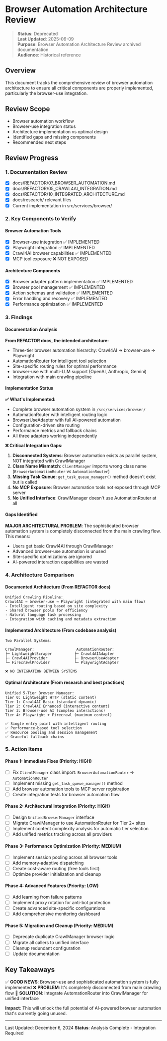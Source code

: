 # Browser Automation Architecture Review

> **Status**: Deprecated  
> **Last Updated**: 2025-06-09  
> **Purpose**: Browser Automation Architecture Review archived documentation  
> **Audience**: Historical reference

## Overview
This document tracks the comprehensive review of browser automation architecture to ensure all critical components are properly implemented, particularly the browser-use integration.

## Review Scope
- Browser automation workflow
- Browser-use integration status
- Architecture implementation vs optimal design
- Identified gaps and missing components
- Recommended next steps

## Review Progress

### 1. Documentation Review
- [x] docs/REFACTOR/07_BROWSER_AUTOMATION.md
- [x] docs/REFACTOR/05_CRAWL4AI_INTEGRATION.md
- [x] docs/REFACTOR/10_INTEGRATED_ARCHITECTURE.md
- [x] docs/research/ relevant files
- [x] Current implementation in src/services/browser/

### 2. Key Components to Verify

#### Browser Automation Tools
- [x] Browser-use integration ✅ IMPLEMENTED
- [x] Playwright integration ✅ IMPLEMENTED
- [x] Crawl4AI browser capabilities ✅ IMPLEMENTED  
- [x] MCP tool exposure ❌ NOT EXPOSED

#### Architecture Components
- [x] Browser adapter pattern implementation ✅ IMPLEMENTED
- [x] Browser pool management ✅ IMPLEMENTED
- [x] Action schemas and validation ✅ IMPLEMENTED
- [x] Error handling and recovery ✅ IMPLEMENTED
- [x] Performance optimization ✅ IMPLEMENTED

### 3. Findings

#### Documentation Analysis

**From REFACTOR docs, the intended architecture:**
- Three-tier browser automation hierarchy: Crawl4AI → browser-use → Playwright
- AutomationRouter for intelligent tool selection
- Site-specific routing rules for optimal performance
- browser-use with multi-LLM support (OpenAI, Anthropic, Gemini)
- Integration with main crawling pipeline

#### Implementation Status

**✅ What's Implemented:**
- Complete browser automation system in `/src/services/browser/`
- AutomationRouter with intelligent routing logic
- BrowserUseAdapter with full AI-powered automation
- Configuration-driven site routing
- Performance metrics and fallback chains
- All three adapters working independently

**❌ Critical Integration Gaps:**

1. **Disconnected Systems**: Browser automation exists as parallel system, NOT integrated with CrawlManager
2. **Class Name Mismatch**: `ClientManager` imports wrong class name (`BrowserAutomationRouter` vs `AutomationRouter`)
3. **Missing Task Queue**: `get_task_queue_manager()` method doesn't exist but is called
4. **No MCP Exposure**: Browser automation tools not exposed through MCP server
5. **No Unified Interface**: CrawlManager doesn't use AutomationRouter at all

#### Gaps Identified

**MAJOR ARCHITECTURAL PROBLEM**: The sophisticated browser automation system is completely disconnected from the main crawling flow. This means:

- Users get basic Crawl4AI through CrawlManager 
- Advanced browser-use automation is unused
- Site-specific optimizations are ignored
- AI-powered interaction capabilities are wasted

### 4. Architecture Comparison

#### Documented Architecture (From REFACTOR docs)
```
Unified Crawling Pipeline:
Crawl4AI → browser-use → Playwright (integrated with main flow)
- Intelligent routing based on site complexity
- Shared browser pools for efficiency  
- Natural language task processing
- Integration with caching and metadata extraction
```

#### Implemented Architecture (From codebase analysis)
```
Two Parallel Systems:

CrawlManager:                   AutomationRouter:
├─ LightweightScraper          ├─ Crawl4AIAdapter
├─ Crawl4AIProvider            ├─ BrowserUseAdapter  
└─ FirecrawlProvider           └─ PlaywrightAdapter

❌ NO INTEGRATION BETWEEN SYSTEMS
```

#### Optimal Architecture (From research and best practices)
```
Unified 5-Tier Browser Manager:
Tier 0: Lightweight HTTP (static content)
Tier 1: Crawl4AI Basic (standard dynamic)
Tier 2: Crawl4AI Enhanced (interactive content)
Tier 3: Browser-use AI (complex interactions)
Tier 4: Playwright + Firecrawl (maximum control)

✅ Single entry point with intelligent routing
✅ Performance-based tool selection
✅ Resource pooling and session management
✅ Graceful fallback chains
```

### 5. Action Items

#### Phase 1: Immediate Fixes (Priority: HIGH)
- [ ] Fix `ClientManager` class import: `BrowserAutomationRouter` → `AutomationRouter`
- [ ] Implement missing `get_task_queue_manager()` method
- [ ] Add browser automation tools to MCP server registration
- [ ] Create integration tests for browser automation flow

#### Phase 2: Architectural Integration (Priority: HIGH)
- [ ] Design `UnifiedBrowserManager` interface
- [ ] Migrate CrawlManager to use AutomationRouter for Tier 2+ sites
- [ ] Implement content complexity analysis for automatic tier selection
- [ ] Add unified metrics tracking across all providers

#### Phase 3: Performance Optimization (Priority: MEDIUM)
- [ ] Implement session pooling across all browser tools
- [ ] Add memory-adaptive dispatching 
- [ ] Create cost-aware routing (free tools first)
- [ ] Optimize provider initialization and cleanup

#### Phase 4: Advanced Features (Priority: LOW)
- [ ] Add learning from failure patterns
- [ ] Implement proxy rotation for anti-bot protection
- [ ] Create advanced site-specific configurations
- [ ] Add comprehensive monitoring dashboard

#### Phase 5: Migration and Cleanup (Priority: MEDIUM)
- [ ] Deprecate duplicate CrawlManager browser logic
- [ ] Migrate all callers to unified interface
- [ ] Cleanup redundant configuration
- [ ] Update documentation

## Key Takeaways

✅ **GOOD NEWS**: Browser-use and sophisticated automation system is fully implemented
❌ **PROBLEM**: It's completely disconnected from main crawling flow
🎯 **SOLUTION**: Integrate AutomationRouter into CrawlManager for unified interface

**Impact**: This will unlock the full potential of AI-powered browser automation that's currently going unused.

---

Last Updated: December 6, 2024
**Status**: Analysis Complete - Integration Required